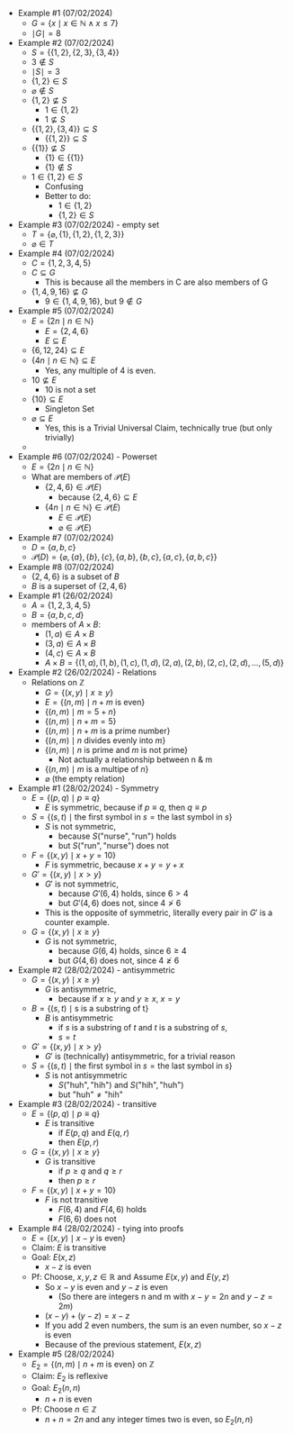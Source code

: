 - Example #1 (07/02/2024)
	- $G = \{x \mid x \in \mathbb{N} \land x \leq 7\}$
	- $\mid G \mid = 8$
- Example #2 (07/02/2024)
	- $S = \{\{1,2\},\{2,3\},\{3,4\}\}$
	- $3 \notin S$
	- $\mid S \mid = 3$
	- $\{1,2\} \in S$
	- $\varnothing \notin S$
	- $\{1,2\} \nsubseteq S$
		- $1 \in \{1,2\}$
		- $1 \nsubseteq S$
	- $\{\{1,2\},\{3,4\}\} \subseteq S$
		- $\{\{1,2\}\} \subseteq S$
	- $\{\{1\}\} \nsubseteq S$
		- $\{1\} \in \{\{1\}\}$
		- $\{1\} \notin S$
	- $1 \in \{1,2\} \in S$
		- Confusing
		- Better to do:
			- $1 \in \{1,2\}$
			- $\{1,2\} \in S$
- Example #3 (07/02/2024) - empty set
	- $T = \{\varnothing, \{1\}, \{1,2\}, \{1,2,3\}\}$
	- $\varnothing \in T$
- Example #4 (07/02/2024)
	- $C = \{1,2,3,4,5\}$
	- $C \subseteq G$
		- This is because all the members in C are also members of G
	- $\{1,4,9,16\} \nsubseteq G$
		- $9 \in \{1,4,9,16\}$, but $9 \notin G$
- Example #5 (07/02/2024)
	- $E = \{2n \mid n \in \mathbb{N}\}$
		- $E = \{2,4,6\}$
		- $E \subseteq E$
	- $\{6,12,24\} \subseteq E$
	- $\{4n \mid n \in \mathbb{N}\} \subseteq E$
		- Yes, any multiple of 4 is even.
	- $10 \nsubseteq E$
		- 10 is not a set
	- $\{10\} \subseteq E$
		- Singleton Set
	- $\varnothing \subseteq E$
		- Yes, this is a Trivial Universal Claim, technically true (but only trivially)
	- 
- Example #6 (07/02/2024) - Powerset
	- $E = \{2n \mid n \in \mathbb{N}\}$
	- What are members of $\mathcal{P} (E)$
		- $\{2,4,6\} \in \mathcal{P} (E)$
			- because $\{2,4,6\} \subseteq E$
		- $\{4n \mid n \in \mathbb{N}\} \in \mathcal{P} (E)$
			- $E \in \mathcal{P} (E)$
			- $\varnothing \in \mathcal{P} (E)$
- Example #7 (07/02/2024)
	- $D = \{a,b,c\}$
	- $\mathcal{P} (D) = \{\varnothing, \{a\}, \{b\}, \{c\}, \{a,b\}, \{b,c\}, \{a,c\}, \{a,b,c\}\}$
- Example #8 (07/02/2024)
	- $\{2,4,6\}$ is a subset of $B$
	- $B$ is a superset of $\{2,4,6\}$
- Example #1 (26/02/2024)
	- $A = \{1,2,3,4,5\}$
	- $B = \{a,b,c,d\}$
	- members of $A \times B$:
		- $(1,a) \in A \times B$
		- $(3, a) \in A \times B$
		- $(4,c) \in A \times B$
		- $A \times B = \{(1,a),(1,b),(1,c),(1,d),(2,a),(2,b),(2,c),(2,d),...,(5,d)\}$
- Example #2 (26/02/2024) - Relations
	- Relations on $\mathbb{Z}$
		- $G = \{(x,y) \mid x \geq y\}$
		- $E = \{(n, m) \mid n + m \text{ is even}\}$
		- $\{(n,m) \mid m = 5+n\}$
		- $\{(n,m) \mid n+m=5\}$
		- $\{(n,m) \mid n+m \text{ is a prime number}\}$
		- $\{(n,m) \mid n \text{ divides evenly into } m\}$
		- $\{(n,m) \mid n \text{ is prime and } m \text{ is not prime}\}$
			- Not actually a relationship between n & m
		- $\{(n,m) \mid m \text{ is a multipe of } n\}$
		- $\varnothing$ (the empty relation)
- Example #1 (28/02/2024) - Symmetry
	- $E = \{(p,q) \mid p \equiv q\}$
		- $E$ is symmetric, because if $p \equiv q$, then $q \equiv p$
	- $S = \{(s,t) \mid \text{the first symbol in } s = \text{the last symbol in } s\}$
		- $S$ is not symmetric,
			- because $S(\text{"nurse"}, \text{"run"})$ holds
			- but $S(\text{"run"}, \text{"nurse"})$ does not
	- $F = \{(x,y) \mid x+y=10\}$
		- $F$ is symmetric, because $x+y = y+x$
	- $G' = \{(x,y) \mid x > y\}$
		- $G'$ is not symmetric,
			- because $G'(6,4)$ holds, since $6 > 4$
			- but $G'(4,6)$ does not, since $4 \ngtr 6$
		- This is the opposite of symmetric, literally every pair in $G'$ is a counter example.
	- $G = \{(x,y) \mid x \geq y\}$
		- $G$ is not symmetric,
			- because $G(6,4)$ holds, since $6 \geq 4$
			- but $G(4,6)$ does not, since $4 \ngeq 6$
- Example #2 (28/02/2024) - antisymmetric
	- $G = \{(x,y) \mid x \geq y\}$
		- $G$ is antisymmetric,
			- because if $x \geq y$ and $y \geq x$, $x = y$
	- $B = \{(s,t) \mid \text{s is a substring of t}\}$
		- $B$ is antisymmetric
			- if $s$ is a substring of $t$ and $t$ is a substring of $s$,
			- $s = t$
	- $G' = \{(x,y) \mid x > y\}$
		- $G'$ is (technically) antisymmetric, for a trivial reason
	- $S = \{(s,t) \mid \text{the first symbol in } s = \text{the last symbol in } s\}$
		- $S$ is not antisymmetric
			- $S(\text{"huh"}, \text{"hih"})$ and $S(\text{"hih"}, \text{"huh"})$
			- but $\text{"huh"} \neq \text{"hih"}$
- Example #3 (28/02/2024) - transitive
	- $E = \{(p,q) \mid p \equiv q\}$
		- $E$ is transitive
			- if $E(p,q)$ and $E(q,r)$
			- then $E(p,r)$
	- $G = \{(x,y) \mid x \geq y\}$
		- $G$ is transitive
			- if $p \geq q$ and $q \geq r$
			- then $p \geq r$
	- $F = \{(x,y) \mid x+y=10\}$
		- $F$ is not transitive
			- $F(6, 4)$ and $F(4, 6)$ holds
			- $F(6, 6)$ does not
- Example #4 (28/02/2024) - tying into proofs
	- $E = \{(x,y) \mid x-y \text{ is even}\}$
	- Claim: $E$ is transitive
	- Goal: $E(x,z)$
		- $x - z$ is even
	- Pf: Choose, $x,y,z \in \mathbb{R}$ and Assume $E(x,y)$ and $E(y,z)$
		- So $x-y$ is even and $y-z$ is even
			-  (So there are integers n and m with $x-y=2n$ and $y-z=2m$)
		- $(x-y)+(y-z) = x-z$
		- If you add 2 even numbers, the sum is an even number, so $x-z$ is even
		- Because of the previous statement, $E(x,z)$
- Example #5 (28/02/2024)
	- $E_2 = \{(n,m) \mid n+m \text{ is even}\}$ on $\mathbb{Z}$
	- Claim: $E_2$ is reflexive
	- Goal: $E_2(n,n)$
		- $n+n$ is even
	- Pf: Choose $n \in \mathbb{Z}$
		- $n+n = 2n$ and any integer times two is even, so $E_2(n,n)$